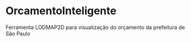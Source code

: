 # OrcamentoInteligente
Ferramenta LODMAP2D para visualização do orçamento da prefeitura de São Paulo
